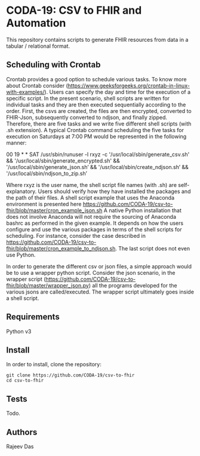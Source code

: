 # CODA-19: CSV to FHIR and Automation

This repository contains scripts to generate FHIR resources from data in a tabular / relational format.

  
    
## Scheduling with Crontab

Crontab provides a good option to schedule various tasks. To know more about Crontab consider (https://www.geeksforgeeks.org/crontab-in-linux-with-examples/). Users can specify the day and time for the execution of a specific script. In the present scenario, shell scripts are written for individual tasks and they are then executed sequentially according to the order. First, the csvs are created, the files are then encrypted, converted to FHIR-Json, subsequently converted to ndjson, and finally zipped. Therefore, there are five tasks and we write five different shell scripts (with .sh extension). A typical Crontab command scheduling the five tasks for execution on Saturdays at 7:00 PM would be represented in the following manner:

00 19 * * SAT /usr/sbin/runuser -l rxyz -c '/usr/local/sbin/generate_csv.sh' && '/usr/local/sbin/generate_encrypted.sh' && '/usr/local/sbin/generate_json.sh’ && '/usr/local/sbin/create_ndjson.sh’ && '/usr/local/sbin/ndjson_to_zip.sh’

Where rxyz is the user name, the shell script file names (with .sh) are self-explanatory. Users should verify how they have installed the packages and the path of their files. A shell script example that uses the Anaconda environment is presented here  https://github.com/CODA-19/csv-to-fhir/blob/master/cron_example_json.sh A native Python installation that does not involve Anaconda will not require the sourcing of Anaconda bashrc as performed in the given example. It depends on how the users configure and use the various packages in terms of the shell scripts for scheduling. For instance, consider the case described in https://github.com/CODA-19/csv-to-fhir/blob/master/cron_example_to_ndjson.sh. The last script does not even use Python.

In order to generate the different csv or json files, a simple approach would be to use a wrapper python script. Consider the json scenario, in the wrapper script (https://github.com/CODA-19/csv-to-fhir/blob/master/wrapper_json.py) all the programs developed for the various jsons are called/executed. The wrapper script ultimately goes inside a shell script.  
    
    
## Requirements

Python v3

## Install

In order to install, clone the repository:

```
git clone https://github.com/CODA-19/csv-to-fhir
cd csv-to-fhir
```

## Tests

Todo.

## Authors

Rajeev Das
